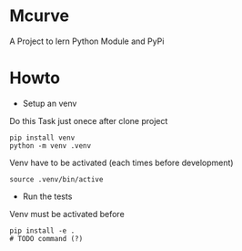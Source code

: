# Mcurve

A Project to lern Python Module and PyPi

# Howto


* Setup an venv

Do this Task just onece after clone project

```
pip install venv
python -m venv .venv
```

Venv have to be activated (each times before development)

```
source .venv/bin/active
```

* Run the tests

Venv must be activated before

```
pip install -e .
# TODO command (?)
```


